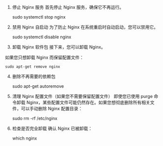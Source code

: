 1. 停止 Nginx 服务
首先停止 Nginx 服务，确保它不再运行。

    sudo systemctl stop nginx

2. 禁用 Nginx 自启动
为了防止 Nginx 在系统重启时自动启动，您可以禁用它。

    sudo systemctl disable nginx

3. 卸载 Nginx 软件包
接下来，您可以卸载 Nginx。

如果您只想卸载 Nginx 而保留配置文件：

    sudo apt-get remove nginx

4. 删除不再需要的依赖包

    sudo apt-get autoremove

5. 清理 Nginx 配置文件（如果您不需要保留配置文件）
即使您已使用 purge 命令卸载 Nginx，某些配置文件可能仍然存在。如果您想彻底删除所有相关文件，可以手动删除 Nginx 配置目录：

    sudo rm -rf /etc/nginx

6. 检查是否完全卸载
确认 Nginx 已被卸载：

    which nginx

<!--stackedit_data:
eyJoaXN0b3J5IjpbNDczOTAyMzAzXX0=
-->